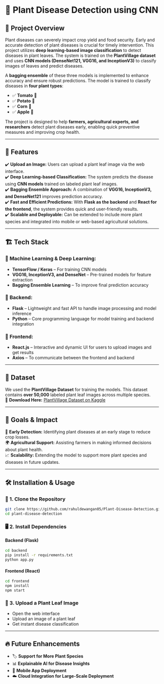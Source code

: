 # 🌿 Plant Disease Detection using CNN

## 📝 Project Overview
Plant diseases can severely impact crop yield and food security. Early and accurate detection of plant diseases is crucial for timely intervention. This project utilizes **deep learning-based image classification** to detect diseases in plant leaves. The system is trained on the **PlantVillage dataset** and uses **CNN models (DenseNet121, VGG16, and InceptionV3)** to classify images of leaves and predict diseases.

A **bagging ensemble** of these three models is implemented to enhance accuracy and ensure robust predictions. The model is trained to classify diseases in **four plant types**:
- ✅ **Tomato** 🍅
- ✅ **Potato** 🥔
- ✅ **Corn** 🌽
- ✅ **Apple** 🍏

The project is designed to help **farmers, agricultural experts, and researchers** detect plant diseases early, enabling quick preventive measures and improving crop health.

---

## 🚀 Features
✔️ **Upload an Image:** Users can upload a plant leaf image via the web interface.  
✔️ **Deep Learning-based Classification:** The system predicts the disease using **CNN models** trained on labeled plant leaf images.  
✔️ **Bagging Ensemble Approach:** A combination of **VGG16, InceptionV3, and DenseNet121** improves prediction accuracy.  
✔️ **Fast and Efficient Predictions:** With **Flask as the backend** and **React for the frontend**, the system provides quick and user-friendly results.  
✔️ **Scalable and Deployable:** Can be extended to include more plant species and integrated into mobile or web-based agricultural solutions.  

---

## 🏗️ Tech Stack
### 🔹 **Machine Learning & Deep Learning:**
- **TensorFlow / Keras** – For training CNN models
- **VGG16, InceptionV3, and DenseNet** – Pre-trained models for feature extraction
- **Bagging Ensemble Learning** – To improve final prediction accuracy

### 🔹 **Backend:**
- **Flask** – Lightweight and fast API to handle image processing and model inference
- **Python** – Core programming language for model training and backend integration

### 🔹 **Frontend:**
- **React.js** – Interactive and dynamic UI for users to upload images and get results
- **Axios** – To communicate between the frontend and backend

---

## 📂 Dataset
We used the **PlantVillage Dataset** for training the models. This dataset contains **over 50,000** labeled plant leaf images across multiple species.  
🔗 **Download Here:** [PlantVillage Dataset on Kaggle](https://www.kaggle.com/datasets/emmarex/plantdisease)  

---

## 🎯 Goals & Impact
🌱 **Early Detection:** Identifying plant diseases at an early stage to reduce crop losses.  
🌍 **Agricultural Support:** Assisting farmers in making informed decisions about plant health.  
📈 **Scalability:** Extending the model to support more plant species and diseases in future updates.  

---

## 🛠 Installation & Usage

### 🔧 1. Clone the Repository
```bash
git clone https://github.com/rahuldewangan05/Plant-Disease-Detection.git  
cd plant-disease-detection
```

### 🖥️ 2. Install Dependencies  
#### Backend (Flask)
```bash
cd backend  
pip install -r requirements.txt  
python app.py
```

#### Frontend (React)
```bash
cd frontend  
npm install  
npm start
```

### 📸 3. Upload a Plant Leaf Image
- Open the web interface  
- Upload an image of a plant leaf  
- Get instant disease classification  

---

## 🔥 Future Enhancements
- 🏷️ **Support for More Plant Species**  
- 📊 **Explainable AI for Disease Insights**  
- 📱 **Mobile App Deployment**  
- ☁️ **Cloud Integration for Large-Scale Deployment**  

